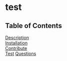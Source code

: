 # test

  ## Table of Contents
  [Description](#description) <br />
  [Installation](#installation) <br />
  [Contribute](#contribute) <br />
  [Test](#test)
  [Questions](#questions) <br />
  

  